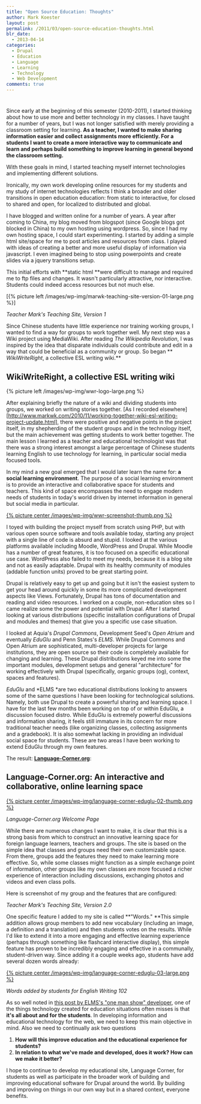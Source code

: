 ```yaml
---
title: "Open Source Education: Thoughts"
author: Mark Koester
layout: post
permalink: /2011/03/open-source-education-thoughts.html
blr_date:
  - 2013-04-14
categories:
  - Drupal
  - Education
  - Language
  - Learning
  - Technology
  - Web Development
comments: true
---
```


#

Since early at the beginning of this semester (2010-2011), I started thinking about how to use more and better technology in my classes. I have taught for a number of years, but I was not longer satisfied with merely providing a classroom setting for learning. **As a teacher, I wanted to make sharing information easier and collect assignments more efficiently. For a students I want to create a more interactive way to communicate and learn and perhaps build something to improve learning in general beyond the classroom setting.**

With these goals in mind, I started teaching myself internet technologies and implementing different solutions.

Ironically, my own work developing online resources for my students and my study of internet technologies reflects I think a broader and older transitions in open education education: from static to interactive, for closed to shared and open, for localized to distributed and global.

I have blogged and written online for a number of years. A year after coming to China, my blog moved from blogspot (since Google blogs got blocked in China) to my own hosting using wordpress. So, since I had my own hosting space, I could start experimenting. I started by adding a simple html site/space for me to post articles and resources from class. I played with ideas of creating a better and more useful display of information via javascript. I even imagined being to stop using powerpoints and create slides via a jquery transitions setup.

This initial efforts with **static html **were difficult to manage and required me to ftp files and changes. It wasn't particularly attractive, nor interactive. Students could indeed access resources but not much else.

[{% picture left /images/wp-img/marwk-teaching-site-version-01-large.png %}]

_Teacher Mark's Teaching Site, Version 1_

Since Chinese students have little experience nor training working groups, I wanted to find a way for groups to work together well. My next step was a Wiki project using MediaWiki. After reading _The Wikipedia Revolution_, I was inspired by the idea that disparate individuals could contribute and edit in a way that could be beneficial as a community or group. So began ** _WikiWriteRight_, a collective ESL writing wiki.**

## WikiWriteRight, a collective ESL writing wiki

{% picture left /images/wp-img/wwr-logo-large.png %}

After explaining briefly the nature of a wiki and dividing students into groups, we worked on writing stories together. [As I recorded elsewhere][http://www.markwk.com/2010/11/working-together-wiki-esl-writing-project-update.html], there were positive and negative points in the project itself, in my shepherding of the student groups and in the technology itself, but the main achievement was getting students to work better together. The main lesson I learned as a teacher and educational technologist was that there was a strong interest amongst a large percentage of Chinese students learning English to use technology for learning, in particular social media focused tools.

In my mind a new goal emerged that I would later learn the name for: **a social learning environment**. The purpose of a social learning environment is to provide an interactive and collaborative space for students and teachers. This kind of space encompasses the need to engage modern needs of students in today's world driven by internet information in general but social media in particular.

[{% picture center /images/wp-img/wwr-screenshot-thumb.png %}](/images/wp-img/wwr-screenshot-large.png)

I toyed with building the project myself from scratch using PHP, but with various open source software and tools available today, starting any project with a single line of code is absurd and stupid. I looked at the various platforms available including Moodle, WordPress and Drupal. While Moodle has a number of great features, it is too focused on a specific educational use case. WordPress also failed to meet my needs, because it is a blog site and not as easily adaptable. Drupal with its healthy community of modules (addable function units) proved to be great starting point.

Drupal is relatively easy to get up and going but it isn't the easiest system to get your head around quickly in some its more complicated development aspects like Views. Fortunately, Drupal has tons of documentation and reading and video resources. I worked on a couple, non-education sites so I came realize some the power and potential with Drupal. After I started looking at various distributions (specific installation configurations of Drupal and modules and themes) that give you a specific use case situation.

I looked at Aquia's _Drupal Commons_, Development Seed's _Open Atrium_ and eventually _EduGlu_ and Penn States's _ELMS_. While Drupal Commons and Open Atrium are sophisticated, multi-developer projects for large institutions, they are open source so their code is completely available for changing and learning. These Drupal distributions keyed me into some the important modules, development setups and general "architecture" for working effectively with Drupal (specifically, organic groups (og), context, spaces and features).

_EduGlu_ and *ELMS *are two educational distributions looking to answers some of the same questions I have been looking for technological solutions. Namely, both use Drupal to create a powerful sharing and learning space. I have for the last few months been working on top of or within EduGlu, a discussion focused distro. While EduGlu is extremely powerful discussions and information sharing, it feels still immature in its concern for more traditional teacher needs (like organizing classes, collecting assignments and a gradebook). It is also somewhat lacking in providing an individual social space for students. These are two areas I have been working to extend EduGlu through my own features.

The result: [**Language-Corner.org**](http://language-corner.org/):

## Language-Corner.org: An interactive and collaborative, online learning space

[{% picture center /images/wp-img/language-corner-eduglu-02-thumb.png %}](/images/wp-img/language-corner-eduglu-02-large.png)

_Language-Corner.org Welcome Page_

While there are numerous changes I want to make, it is clear that this is a strong basis from which to construct an innovative learning space for foreign language learners, teachers and groups. The site is based on the simple idea that classes and groups need their own customizable space. From there, groups add the features they need to make learning more effective. So, while some classes might function as a simple exchange point of information, other groups like my own classes are more focused a richer experience of interaction including discussions, exchanging photos and videos and even class polls.

Here is screenshot of my group and the features that are configured:

_Teacher Mark's Teaching Site, Version 2.0_

One specific feature I added to my site is called **"Words." **This simple addition allows group members to add new vocabulary (including an image, a definition and a translation) and then students votes on the results. While I'd like to extend it into a more engaging and effective learning experience (perhaps through something like flashcard interactive display), this simple feature has proven to be incredibly engaging and effective in a communally, student-driven way. Since adding it a couple weeks ago, students have add several dozen words already:

[{% picture center /images/wp-img/language-corner-eduglu-03-large.png %}](/images/wp-img/language-corner-eduglu-03-large.png)

_Words added by students for English Writing 102_

As so well noted in [this post by ELMS's "one man show" developer](http://btopro.wordpress.com/2010/03/16/open-source-learning-environments-theyre-about-students-dumby/), one of the things technology created for education situations often misses is that **it's all about and for the students**. In developing information and educational technology for the web, we need to keep this main objective in mind. Also we need to continually ask two questions

1.  **How will this improve education and the educational experience for students?**
2.  **In relation to what we've made and developed, does it work? How can we make it better?**

I hope to continue to develop my educational site, Language Corner, for students as well as participate in the broader work of building and improving educational software for Drupal around the world. By building and improving on things in our own way but in a shared context, everyone benefits.
